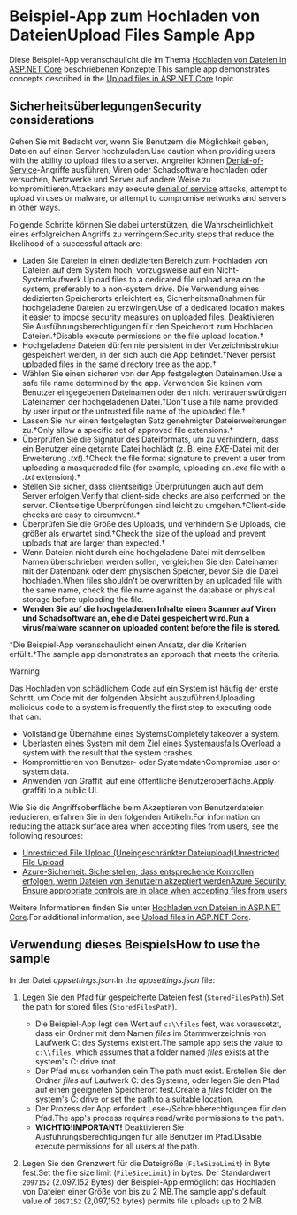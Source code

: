 # <a name="upload-files-sample-app"></a><span data-ttu-id="b037f-101">Beispiel-App zum Hochladen von Dateien</span><span class="sxs-lookup"><span data-stu-id="b037f-101">Upload Files Sample App</span></span>

<span data-ttu-id="b037f-102">Diese Beispiel-App veranschaulicht die im Thema [Hochladen von Dateien in ASP.NET Core](https://docs.microsoft.com/aspnet/core/mvc/models/file-uploads) beschriebenen Konzepte.</span><span class="sxs-lookup"><span data-stu-id="b037f-102">This sample app demonstrates concepts described in the [Upload files in ASP.NET Core](https://docs.microsoft.com/aspnet/core/mvc/models/file-uploads) topic.</span></span>

## <a name="security-considerations"></a><span data-ttu-id="b037f-103">Sicherheitsüberlegungen</span><span class="sxs-lookup"><span data-stu-id="b037f-103">Security considerations</span></span>

<span data-ttu-id="b037f-104">Gehen Sie mit Bedacht vor, wenn Sie Benutzern die Möglichkeit geben, Dateien auf einen Server hochzuladen.</span><span class="sxs-lookup"><span data-stu-id="b037f-104">Use caution when providing users with the ability to upload files to a server.</span></span> <span data-ttu-id="b037f-105">Angreifer können [Denial-of-Service](/windows-hardware/drivers/ifs/denial-of-service)-Angriffe ausführen, Viren oder Schadsoftware hochladen oder versuchen, Netzwerke und Server auf andere Weise zu kompromittieren.</span><span class="sxs-lookup"><span data-stu-id="b037f-105">Attackers may execute [denial of service](/windows-hardware/drivers/ifs/denial-of-service) attacks, attempt to upload viruses or malware, or attempt to compromise networks and servers in other ways.</span></span>

<span data-ttu-id="b037f-106">Folgende Schritte können Sie dabei unterstützen, die Wahrscheinlichkeit eines erfolgreichen Angriffs zu verringern:</span><span class="sxs-lookup"><span data-stu-id="b037f-106">Security steps that reduce the likelihood of a successful attack are:</span></span>

* <span data-ttu-id="b037f-107">Laden Sie Dateien in einen dedizierten Bereich zum Hochladen von Dateien auf dem System hoch, vorzugsweise auf ein Nicht-Systemlaufwerk.</span><span class="sxs-lookup"><span data-stu-id="b037f-107">Upload files to a dedicated file upload area on the system, preferably to a non-system drive.</span></span> <span data-ttu-id="b037f-108">Die Verwendung eines dedizierten Speicherorts erleichtert es, Sicherheitsmaßnahmen für hochgeladene Dateien zu erzwingen.</span><span class="sxs-lookup"><span data-stu-id="b037f-108">Use of a dedicated location makes it easier to impose security measures on uploaded files.</span></span> <span data-ttu-id="b037f-109">Deaktivieren Sie Ausführungsberechtigungen für den Speicherort zum Hochladen Dateien.&dagger;</span><span class="sxs-lookup"><span data-stu-id="b037f-109">Disable execute permissions on the file upload location.&dagger;</span></span>
* <span data-ttu-id="b037f-110">Hochgeladene Dateien dürfen nie persistent in der Verzeichnisstruktur gespeichert werden, in der sich auch die App befindet.&dagger;</span><span class="sxs-lookup"><span data-stu-id="b037f-110">Never persist uploaded files in the same directory tree as the app.&dagger;</span></span>
* <span data-ttu-id="b037f-111">Wählen Sie einen sicheren von der App festgelegten Dateinamen.</span><span class="sxs-lookup"><span data-stu-id="b037f-111">Use a safe file name determined by the app.</span></span> <span data-ttu-id="b037f-112">Verwenden Sie keinen vom Benutzer eingegebenen Dateinamen oder den nicht vertrauenswürdigen Dateinamen der hochgeladenen Datei.&dagger;</span><span class="sxs-lookup"><span data-stu-id="b037f-112">Don't use a file name provided by user input or the untrusted file name of the uploaded file.&dagger;</span></span>
* <span data-ttu-id="b037f-113">Lassen Sie nur einen festgelegten Satz genehmigter Dateierweiterungen zu.&dagger;</span><span class="sxs-lookup"><span data-stu-id="b037f-113">Only allow a specific set of approved file extensions.&dagger;</span></span>
* <span data-ttu-id="b037f-114">Überprüfen Sie die Signatur des Dateiformats, um zu verhindern, dass ein Benutzer eine getarnte Datei hochlädt (z. B. eine *EXE*-Datei mit der Erweiterung *.txt*).&dagger;</span><span class="sxs-lookup"><span data-stu-id="b037f-114">Check the file format signature to prevent a user from uploading a masqueraded file (for example, uploading an *.exe* file with a *.txt* extension).&dagger;</span></span>
* <span data-ttu-id="b037f-115">Stellen Sie sicher, dass clientseitige Überprüfungen auch auf dem Server erfolgen.</span><span class="sxs-lookup"><span data-stu-id="b037f-115">Verify that client-side checks are also performed on the server.</span></span> <span data-ttu-id="b037f-116">Clientseitige Überprüfungen sind leicht zu umgehen.&dagger;</span><span class="sxs-lookup"><span data-stu-id="b037f-116">Client-side checks are easy to circumvent.&dagger;</span></span>
* <span data-ttu-id="b037f-117">Überprüfen Sie die Größe des Uploads, und verhindern Sie Uploads, die größer als erwartet sind.&dagger;</span><span class="sxs-lookup"><span data-stu-id="b037f-117">Check the size of the upload and prevent uploads that are larger than expected.&dagger;</span></span>
* <span data-ttu-id="b037f-118">Wenn Dateien nicht durch eine hochgeladene Datei mit demselben Namen überschrieben werden sollen, vergleichen Sie den Dateinamen mit der Datenbank oder dem physischen Speicher, bevor Sie die Datei hochladen.</span><span class="sxs-lookup"><span data-stu-id="b037f-118">When files shouldn't be overwritten by an uploaded file with the same name, check the file name against the database or physical storage before uploading the file.</span></span>
* <span data-ttu-id="b037f-119">**Wenden Sie auf die hochgeladenen Inhalte einen Scanner auf Viren und Schadsoftware an, ehe die Datei gespeichert wird.**</span><span class="sxs-lookup"><span data-stu-id="b037f-119">**Run a virus/malware scanner on uploaded content before the file is stored.**</span></span>

<span data-ttu-id="b037f-120">&dagger;Die Beispiel-App veranschaulicht einen Ansatz, der die Kriterien erfüllt.</span><span class="sxs-lookup"><span data-stu-id="b037f-120">&dagger;The sample app demonstrates an approach that meets the criteria.</span></span>

> [!WARNING]
> <span data-ttu-id="b037f-121">Das Hochladen von schädlichem Code auf ein System ist häufig der erste Schritt, um Code mit der folgenden Absicht auszuführen:</span><span class="sxs-lookup"><span data-stu-id="b037f-121">Uploading malicious code to a system is frequently the first step to executing code that can:</span></span>
>
> * <span data-ttu-id="b037f-122">Vollständige Übernahme eines Systems</span><span class="sxs-lookup"><span data-stu-id="b037f-122">Completely takeover a system.</span></span>
> * <span data-ttu-id="b037f-123">Überlasten eines System mit dem Ziel eines Systemausfalls.</span><span class="sxs-lookup"><span data-stu-id="b037f-123">Overload a system with the result that the system crashes.</span></span>
> * <span data-ttu-id="b037f-124">Kompromittieren von Benutzer- oder Systemdaten</span><span class="sxs-lookup"><span data-stu-id="b037f-124">Compromise user or system data.</span></span>
> * <span data-ttu-id="b037f-125">Anwenden von Graffiti auf eine öffentliche Benutzeroberfläche.</span><span class="sxs-lookup"><span data-stu-id="b037f-125">Apply graffiti to a public UI.</span></span>
>
> <span data-ttu-id="b037f-126">Wie Sie die Angriffsoberfläche beim Akzeptieren von Benutzerdateien reduzieren, erfahren Sie in den folgenden Artikeln:</span><span class="sxs-lookup"><span data-stu-id="b037f-126">For information on reducing the attack surface area when accepting files from users, see the following resources:</span></span>
>
> * [<span data-ttu-id="b037f-127">Unrestricted File Upload (Uneingeschränkter Dateiupload)</span><span class="sxs-lookup"><span data-stu-id="b037f-127">Unrestricted File Upload</span></span>](https://www.owasp.org/index.php/Unrestricted_File_Upload)
> * [<span data-ttu-id="b037f-128">Azure-Sicherheit: Sicherstellen, dass entsprechende Kontrollen erfolgen, wenn Dateien von Benutzern akzeptiert werden</span><span class="sxs-lookup"><span data-stu-id="b037f-128">Azure Security: Ensure appropriate controls are in place when accepting files from users</span></span>](/azure/security/azure-security-threat-modeling-tool-input-validation#controls-users)

<span data-ttu-id="b037f-129">Weitere Informationen finden Sie unter [Hochladen von Dateien in ASP.NET Core](https://docs.microsoft.com/aspnet/core/mvc/models/file-uploads).</span><span class="sxs-lookup"><span data-stu-id="b037f-129">For additional information, see [Upload files in ASP.NET Core](https://docs.microsoft.com/aspnet/core/mvc/models/file-uploads).</span></span>

## <a name="how-to-use-the-sample"></a><span data-ttu-id="b037f-130">Verwendung dieses Beispiels</span><span class="sxs-lookup"><span data-stu-id="b037f-130">How to use the sample</span></span>

<span data-ttu-id="b037f-131">In der Datei *appsettings.json*:</span><span class="sxs-lookup"><span data-stu-id="b037f-131">In the *appsettings.json* file:</span></span>

1. <span data-ttu-id="b037f-132">Legen Sie den Pfad für gespeicherte Dateien fest (`StoredFilesPath`).</span><span class="sxs-lookup"><span data-stu-id="b037f-132">Set the path for stored files (`StoredFilesPath`).</span></span>

   * <span data-ttu-id="b037f-133">Die Beispiel-App legt den Wert auf `c:\\files` fest, was voraussetzt, dass ein Ordner mit dem Namen *files* im Stammverzeichnis von Laufwerk C: des Systems existiert.</span><span class="sxs-lookup"><span data-stu-id="b037f-133">The sample app sets the value to `c:\\files`, which assumes that a folder named *files* exists at the system's C: drive root.</span></span>
   * <span data-ttu-id="b037f-134">Der Pfad muss vorhanden sein.</span><span class="sxs-lookup"><span data-stu-id="b037f-134">The path must exist.</span></span> <span data-ttu-id="b037f-135">Erstellen Sie den Ordner *files* auf Laufwerk C: des Systems, oder legen Sie den Pfad auf einen geeigneten Speicherort fest.</span><span class="sxs-lookup"><span data-stu-id="b037f-135">Create a *files* folder on the system's C: drive or set the path to a suitable location.</span></span>
   * <span data-ttu-id="b037f-136">Der Prozess der App erfordert Lese-/Schreibberechtigungen für den Pfad.</span><span class="sxs-lookup"><span data-stu-id="b037f-136">The app's process requires read/write permissions to the path.</span></span>
   * <span data-ttu-id="b037f-137">**WICHTIG!**</span><span class="sxs-lookup"><span data-stu-id="b037f-137">**IMPORTANT!**</span></span> <span data-ttu-id="b037f-138">Deaktivieren Sie Ausführungsberechtigungen für alle Benutzer im Pfad.</span><span class="sxs-lookup"><span data-stu-id="b037f-138">Disable execute permissions for all users at the path.</span></span>

1. <span data-ttu-id="b037f-139">Legen Sie den Grenzwert für die Dateigröße (`FileSizeLimit`) in Byte fest.</span><span class="sxs-lookup"><span data-stu-id="b037f-139">Set the file size limit (`FileSizeLimit`) in bytes.</span></span> <span data-ttu-id="b037f-140">Der Standardwert `2097152` (2.097.152 Bytes) der Beispiel-App ermöglicht das Hochladen von Dateien einer Größe von bis zu 2 MB.</span><span class="sxs-lookup"><span data-stu-id="b037f-140">The sample app's default value of `2097152` (2,097,152 bytes) permits file uploads up to 2 MB.</span></span>
